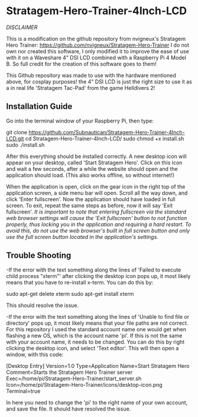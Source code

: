 # Stratagem-Hero-Trainer-4Inch-LCD

*DISCLAIMER*

This is a modification on the github repository from nvigneux's Stratagem Hero Trainer: https://github.com/nvigneux/Stratagem-Hero-Trainer
I do not own nor created this software, I only modified it to improve the ease of use with it on a Waveshare 4" DSI LCD combined with a Raspberry Pi 4 Model B.
So full credit for the creation of this software goes to them!

This Github repository was made to use with the hardware mentioned above, for cosplay purposes! the 4" DSI LCD is just the right size to use it as a in real life 'Stratagem Tac-Pad' from the game Helldivers 2!

## Installation Guide

Go into the terminal window of your Raspberry Pi, then type:

git clone https://github.com/Subnautican/Stratagem-Hero-Trainer-4Inch-LCD.git
cd Stratagem-Hero-Trainer-4Inch-LCD/
sudo chmod +x install.sh
sudo ./install.sh

After this everything should be installed correctly. A new desktop icon will appear on your desktop, called 'Start Stratagem Hero'. Click on this icon and wait a few seconds, after a while the website should open and the application should load. (This also works offline, so without internet!) 

When the application is open, click on the gear icon in the right top of the application screen, a side menu bar will open. Scroll all the way down, and click 'Enter fullscreen'. Now the application should have loaded in full screen. To exit, repeat the same steps as before, now it will say 'Exit fullscreen'. 
*It is important to note that entering fullscreen via the standard web browser settings will cause the 'Exit fullscreen' button to not function properly, thus locking you in the application and requiring a hard restart. To avoid this, do not use the web browser's built in full screen button and only use the full screen button located in the application's settings.*

## Trouble Shooting

-If the error with the text something along the lines of 'Failed to execute child process "xterm"' after clicking the desktop icon pops up, it most likely means that you have to re-install x-term. You can do this   by:

  sudo apt-get delete xterm
  sudo apt-get install xterm

  This should resolve the issue.

-If the error with the text something along the lines of 'Unable to find file or directory' pops up, it most likely means that your file paths are not correct. For this repository I used the standard account name one would get when flashing a new OS, which is the account name 'pi'. If this is not the same with your account name, it needs to be changed. You can do this by right clicking the desktop icon, and select 'Text editor'. This will then open a window, with this code:

[Desktop Entry]
Version=1.0
Type=Application
Name=Start Stratagem Hero
Comment=Starts the Stratagem Hero Trainer server
Exec=/home/pi/Stratagem-Hero-Trainer/start_server.sh
Icon=/home/pi/Stratagem-Hero-Trainer/icons/desktop-icon.png
Terminal=true

In here you need to change the 'pi' to the right name of your own account, and save the file. It should have resolved the issue.

